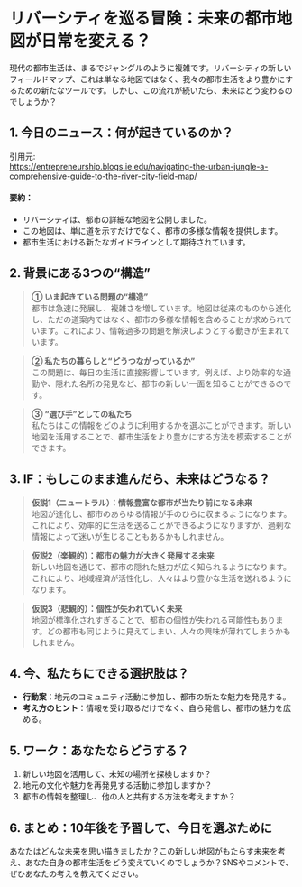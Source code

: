 # リバーシティを巡る冒険：未来の都市地図が日常を変える？

現代の都市生活は、まるでジャングルのように複雑です。リバーシティの新しいフィールドマップ、これは単なる地図ではなく、我々の都市生活をより豊かにするための新たなツールです。しかし、この流れが続いたら、未来はどう変わるのでしょうか？

## 1. 今日のニュース：何が起きているのか？
引用元:  
https://entrepreneurship.blogs.ie.edu/navigating-the-urban-jungle-a-comprehensive-guide-to-the-river-city-field-map/

#### 要約：
- リバーシティは、都市の詳細な地図を公開しました。
- この地図は、単に道を示すだけでなく、都市の多様な情報を提供します。
- 都市生活における新たなガイドラインとして期待されています。

## 2. 背景にある3つの“構造”

> **① いま起きている問題の“構造”**  
都市は急速に発展し、複雑さを増しています。地図は従来のものから進化し、ただの道案内ではなく、都市の多様な情報を含めることが求められています。これにより、情報過多の問題を解決しようとする動きが生まれています。

> **② 私たちの暮らしと“どうつながっているか”**  
この問題は、毎日の生活に直接影響しています。例えば、より効率的な通勤や、隠れた名所の発見など、都市の新しい一面を知ることができるのです。

> **③ “選び手”としての私たち**  
私たちはこの情報をどのように利用するかを選ぶことができます。新しい地図を活用することで、都市生活をより豊かにする方法を模索することができます。

## 3. IF：もしこのまま進んだら、未来はどうなる？

> **仮説1（ニュートラル）：情報豊富な都市が当たり前になる未来**  
地図が進化し、都市のあらゆる情報が手のひらに収まるようになります。これにより、効率的に生活を送ることができるようになりますが、過剰な情報によって迷いが生じることもあるかもしれません。

> **仮説2（楽観的）：都市の魅力が大きく発展する未来**  
新しい地図を通じて、都市の隠れた魅力が広く知られるようになります。これにより、地域経済が活性化し、人々はより豊かな生活を送れるようになります。

> **仮説3（悲観的）：個性が失われていく未来**  
地図が標準化されすぎることで、都市の個性が失われる可能性もあります。どの都市も同じように見えてしまい、人々の興味が薄れてしまうかもしれません。

## 4. 今、私たちにできる選択肢は？
- **行動案**：地元のコミュニティ活動に参加し、都市の新たな魅力を発見する。
- **考え方のヒント**：情報を受け取るだけでなく、自ら発信し、都市の魅力を広める。

## 5. ワーク：あなたならどうする？
1. 新しい地図を活用して、未知の場所を探検しますか？
2. 地元の文化や魅力を再発見する活動に参加しますか？
3. 都市の情報を整理し、他の人と共有する方法を考えますか？

## 6. まとめ：10年後を予習して、今日を選ぶために
あなたはどんな未来を思い描きましたか？この新しい地図がもたらす未来を考え、あなた自身の都市生活をどう変えていくのでしょうか？SNSやコメントで、ぜひあなたの考えを教えてください。